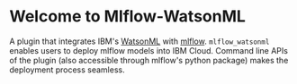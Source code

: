 # Welcome to Mlflow-WatsonML

A plugin that integrates IBM's [WatsonML](https://ibm.github.io/watson-machine-learning-sdk/) with [mlflow](https://mlflow.org).
``mlflow_watsonml`` enables users to deploy mlflow models into IBM Cloud.
Command line APIs of the plugin (also accessible through mlflow's python package) makes the deployment process seamless.
